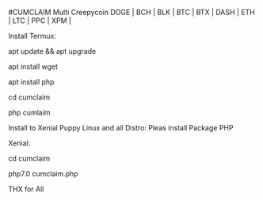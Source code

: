 #CUMCLAIM
Multi Creepycoin
DOGE | BCH | BLK | BTC | BTX |
DASH | ETH | LTC | PPC | XPM |  

Install Termux:

apt update && apt upgrade

apt install wget

apt install php

cd cumclaim

php cumlaim

Install to Xenial Puppy Linux and all Distro:
Pleas install Package PHP

Xenial:

cd cumclaim

php7.0 cumclaim.php

THX for All

